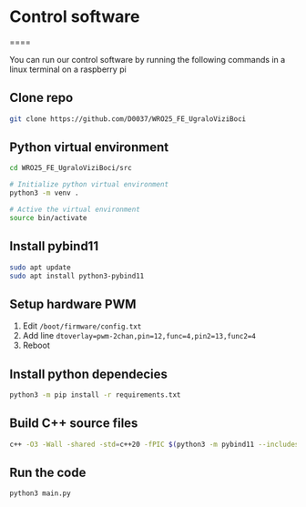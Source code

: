 # Control software
====

You can run our control software by running the following commands in a linux terminal on a raspberry pi

## Clone repo
```bash
git clone https://github.com/D0037/WRO25_FE_UgraloViziBoci
```

## Python virtual environment
```bash
cd WRO25_FE_UgraloViziBoci/src

# Initialize python virtual environment
python3 -m venv .

# Active the virtual environment
source bin/activate
```

## Install pybind11

```bash
sudo apt update
sudo apt install python3-pybind11
```

## Setup hardware PWM
1. Edit `/boot/firmware/config.txt`
2. Add line `dtoverlay=pwm-2chan,pin=12,func=4,pin2=13,func2=4`
3. Reboot

## Install python dependecies
```bash
python3 -m pip install -r requirements.txt
```

## Build C++ source files
```bash
c++ -O3 -Wall -shared -std=c++20 -fPIC $(python3 -m pybind11 --includes) src/utils/gyro.cpp -o src/utils/bin/gyro$(python3-config --extension-suffix)
```

## Run the code
```bash
python3 main.py
```